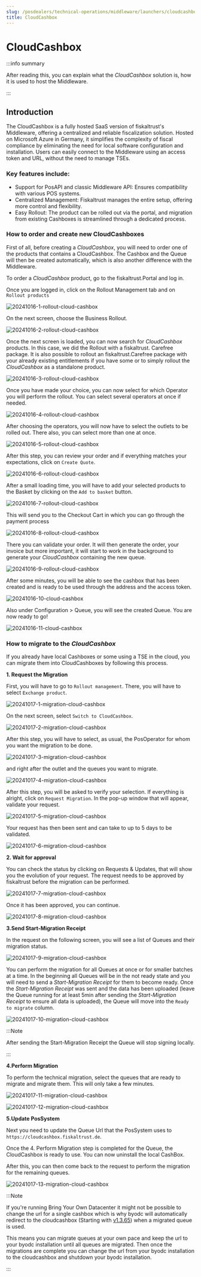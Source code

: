 ```yaml
---
slug: /posdealers/technical-operations/middleware/launchers/cloudcashbox
title: CloudCashbox
---
```


# CloudCashbox

:::info summary

After reading this, you can explain what the _CloudCashbox_ solution is, how it is used to host the Middleware.

:::

## Introduction
The CloudCashbox is a fully hosted SaaS version of fiskaltrust's Middleware, offering a centralized and reliable fiscalization solution. Hosted on Microsoft Azure in Germany, it simplifies the complexity of fiscal compliance by eliminating the need for local software configuration and installation. Users can easily connect to the Middleware using an access token and URL, without the need to manage TSEs.



### Key features include:

- Support for PosAPI and classic Middleware API: Ensures compatibility with various POS systems.
- Centralized Management: Fiskaltrust manages the entire setup, offering more control and flexibility.
- Easy Rollout: The product can be rolled out via the portal, and migration from existing Cashboxes is streamlined through a dedicated process.


### How to order and create new CloudCashboxes

First of all, before creating a _CloudCashbox_, you will need to order one of the products that contains a CloudCashbox. 
The Cashbox and the Queue will then be created automatically, which is also another difference with the Middleware.

To order a  _CloudCashbox_ product, go to the fiskaltrust.Portal and log in.

Once you are logged in, click on the Rollout Management tab and on `Rollout products`

![20241016-1-rollout-cloud-cashbox](https://github.com/user-attachments/assets/9ae51df5-bfc5-4fca-a93f-5d12d6f7c65e)


On the next screen, choose the Business Rollout.

![20241016-2-rollout-cloud-cashbox](https://github.com/user-attachments/assets/3a0dc353-5bb8-42ce-bc23-917d0bd6fde8)


Once the next screen is loaded, you can now search for _CloudCashbox_ products. In this case, we did the Rollout with a fiskaltrust. Carefree package. It is also possible to rollout an fiskaltrust.Carefree package with your already existing entitlements if you have some or to simply rollout the _CloudCashbox_ as a standalone product.

![20241016-3-rollout-cloud-cashbox](https://github.com/user-attachments/assets/309ba6b0-26f0-4215-939c-70ae2c29b80a)


Once you have made your choice, you can now select for which Operator you will perform the rollout. You can select several operators at once if needed.

![20241016-4-rollout-cloud-cashbox](https://github.com/user-attachments/assets/c563f3c3-7e42-4f9b-8ff3-8a70369fab1d)


After choosing the operators, you will now have to select the outlets to be rolled out. There also, you can select more than one at once.

![20241016-5-rollout-cloud-cashbox](https://github.com/user-attachments/assets/bb1a68b0-711d-459c-a3d5-11d5d4aabdcd)


After this step, you can review your order and if everything matches your expectations, click on `Create Quote`.

![20241016-6-rollout-cloud-cashbox](https://github.com/user-attachments/assets/dc6cc622-cb45-48af-b7a0-81e2b7d7e943)


After a small loading time, you will have to add your selected products to the Basket by clicking on the `Add to basket` button.

![20241016-7-rollout-cloud-cashbox](https://github.com/user-attachments/assets/c39c51db-bdc1-4fa1-9900-a86403a35ac8)

This will send you to the Checkout Cart in which you can go through the payment process

![20241016-8-rollout-cloud-cashbox](https://github.com/user-attachments/assets/8fb4a6ee-cead-45cc-ab53-750026896978)

There you can validate your order. It will then generate the order, your invoice but more important, it will start to work in the background to generate your _CloudCashbox_ containing the new queue.

![20241016-9-rollout-cloud-cashbox](https://github.com/user-attachments/assets/ca7193b3-5dbe-422d-b6dd-3d1050c4b910)


After some minutes, you will be able to see the cashbox that has been created and is ready to be used through the address and the access token. 

![20241016-10-cloud-cashbox](https://github.com/user-attachments/assets/9e53c8bb-b243-45c0-a0a4-501afa1ff255)


Also under Configuration > Queue, you will see the created Queue. You are now ready to go!

![20241016-11-cloud-cashbox](https://github.com/user-attachments/assets/ae2420a1-716a-4182-bcf9-ce9d6162b05b)



### How to migrate to the _CloudCashbox_

If you already have local Cashboxes or some using a TSE in the cloud, you can migrate them into CloudCashboxes by following this process.


**1. Request the Migration**


First, you will have to go to `Rollout management`. There, you will have to select `Exchange product`.

![20241017-1-migration-cloud-cashbox](https://github.com/user-attachments/assets/c2430c58-d180-491e-9e86-f2425ac7cfbe)


On the next screen, select `Switch to CloudCashbox`.

![20241017-2-migration-cloud-cashbox](https://github.com/user-attachments/assets/4acb281f-8299-41da-bc74-0c25306c94b3)


After this step, you will have to select, as usual, the PosOperator for whom you want the migration to be done.

![20241017-3-migration-cloud-cashbox](https://github.com/user-attachments/assets/7ea981cc-d3aa-4327-922e-cab26bd1b8e6)


and right after the outlet and the queues you want to migrate.

![20241017-4-migration-cloud-cashbox](https://github.com/user-attachments/assets/0c70e6ee-2738-4f7a-ba08-00131642138c)


After this step, you will be asked to verify your selection. If everything is alright, click on `Request Migration`. In the pop-up window that will appear, validate your request.

![20241017-5-migration-cloud-cashbox](https://github.com/user-attachments/assets/439ea46f-eee1-43e5-b6a7-9b26fbb73126)


Your request has then been sent and can take to up to 5 days to be validated. 

![20241017-6-migration-cloud-cashbox](https://github.com/user-attachments/assets/e7b840ee-f63c-48be-9390-015cd3e6f810)



**2. Wait for approval**


You can check the status by clicking on Requests & Updates, that will show you the evolution of your request. The request needs to be approved by fiskaltrust before the migration can be performed.

![20241017-7-migration-cloud-cashbox](https://github.com/user-attachments/assets/6eac02f8-d6c6-47f6-acca-4641123eec65)


Once it has been approved, you can continue.

![20241017-8-migration-cloud-cashbox](https://github.com/user-attachments/assets/5aa282bb-7a32-4cd4-9d48-fe71db312ef2)



**3.Send Start-Migration Receipt**


In the request on the following screen, you will see a list of Queues and their migration status.

![20241017-9-migration-cloud-cashbox](https://github.com/user-attachments/assets/41b998d9-6f2b-4272-8496-8a765e6bd7c3)


You can perform the migration for all Queues at once or for smaller batches at a time. In the beginning all Queues will be in the not ready state and you will need to send a _Start-Migration Receipt_ for them to become ready. Once the _Start-Migration Receipt_ was sent and the data has been uploaded (leave the Queue running for at least 5min after sending the _Start-Migration Receipt_ to ensure all data is uploaded), the Queue will move into the `Ready to migrate` column.

![20241017-10-migration-cloud-cashbox](https://github.com/user-attachments/assets/9d4a017a-78d0-42c2-9b8c-b1c63ed09f40)


:::Note

After sending the Start-Migration Receipt the Queue will stop signing locally.

:::


**4.Perform Migration**

To perform the technical migration, select the queues that are ready to migrate and migrate them. This will only take a few minutes.

![20241017-11-migration-cloud-cashbox](https://github.com/user-attachments/assets/d2d68b1a-8670-4188-b414-4a8122c81f41)


![20241017-12-migration-cloud-cashbox](https://github.com/user-attachments/assets/c34e40d8-176e-411f-8f44-8e850c3cf087)


**5.Update PosSystem**

Next you need to update the Queue Url that the PosSystem uses to `https://cloudcashbox.fiskaltrust.de`.

Once the 4. Perform Migration step is completed for the Queue, the CloudCashbox is ready to use. You can now uninstall the local CashBox.

After this, you can then come back to the request to perform the migration for the remaining queues.

![20241017-13-migration-cloud-cashbox](https://github.com/user-attachments/assets/05e676ac-f253-4d7d-87d7-453752a8b875)

:::Note

If you're running Bring Your Own Datacenter it might not be possible to change the url for a single cashbox which is why
byodc will automatically redirect to the cloudcashbox (Starting with [v1.3.65](https://docs.fiskaltrust.cloud/changelog/middleware/1.3.65#-feature-byodc-now-automatically-acts-as-a-proxy-when-mistakenly-used-with-a-cloudcashbox-queue)) when a migrated queue is used.

This means you can migrate queues at your own pace and keep the url to your byodc installation until all queues are migrated.
Then once the migrations are complete you can change the url from your byodc installation to the cloudcashbox and shutdown your byodc installation.

:::


